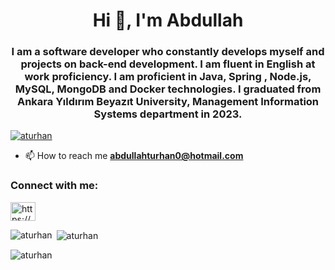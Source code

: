 <h1 align="center">Hi 👋, I'm Abdullah</h1>
<h3 align="center">I am a software developer who constantly develops myself and projects on back-end development. I am fluent in English at work proficiency. I am proficient in Java, Spring , Node.js, MySQL, MongoDB and Docker technologies. I graduated from Ankara Yıldırım Beyazıt University, Management Information Systems department in 2023.</h3>

<p align="left"> <a href="https://github.com/ryo-ma/github-profile-trophy"><img src="https://github-profile-trophy.vercel.app/?username=aturhan" alt="aturhan" /></a> </p>

- 📫 How to reach me **abdullahturhan0@hotmail.com**

<h3 align="left">Connect with me:</h3>
<p align="left">
<a href="https://linkedin.com/in/https://www.linkedin.com/in/abdullah-turhan-122a29280/" target="blank"><img align="center" src="https://raw.githubusercontent.com/rahuldkjain/github-profile-readme-generator/master/src/images/icons/Social/linked-in-alt.svg" alt="https://www.linkedin.com/in/abdullah-turhan-122a29280/" height="30" width="40" /></a>
</p>


<p><img align="left" src="https://github-readme-stats.vercel.app/api/top-langs?username=aturhan&show_icons=true&locale=en&layout=compact" alt="aturhan" /></p>

<p>&nbsp;<img align="center" src="https://github-readme-stats.vercel.app/api?username=aturhan&show_icons=true&locale=en" alt="aturhan" /></p>

<p><img align="center" src="https://github-readme-streak-stats.herokuapp.com/?user=aturhan&" alt="aturhan" /></p>
